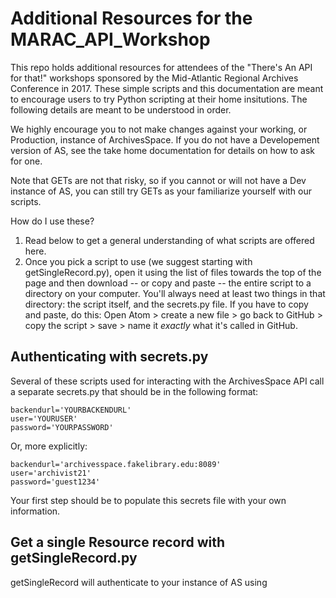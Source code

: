 # Additional Resources for the MARAC_API_Workshop
This repo holds additional resources for attendees of the "There's An API for that!" workshops sponsored by the Mid-Atlantic Regional Archives Conference in 2017. These simple scripts and this documentation are meant to encourage users to try Python scripting at their home insitutions. The following details are meant to be understood in order.

We highly encourage you to not make changes against your working, or Production, instance of ArchivesSpace. If you do not have a Developement version of AS, see the take home documentation for details on how to ask for one.

Note that GETs are not that risky, so if you cannot or will not have a Dev instance of AS, you can still try GETs as your familiarize yourself with our scripts.

How do I use these?
1. Read below to get a general understanding of what scripts are offered here.
2. Once you pick a script to use (we suggest starting with getSingleRecord.py), open it using the list of files towards the top of the page and then download -- or copy and paste -- the entire script to a directory on your computer. You'll always need at least two things in that directory: the script itself, and the secrets.py file. If you have to copy and paste, do this: Open Atom > create a new file > go back to GitHub > copy the script > save > name it *exactly* what it's called in GitHub.

## Authenticating with secrets.py
Several of these scripts used for interacting with the ArchivesSpace API call a separate secrets.py that should be in the following format:

```
backendurl='YOURBACKENDURL'
user='YOURUSER'
password='YOURPASSWORD'
```
Or, more explicitly:
```
backendurl='archivesspace.fakelibrary.edu:8089'
user='archivist21'
password='guest1234'
```
Your first step should be to populate this secrets file with your own information.

## Get a single Resource record with getSingleRecord.py
getSingleRecord will authenticate to your instance of AS using
